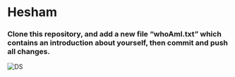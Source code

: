 # Hesham
### Clone this repository, and add a new file “whoAmI.txt” which contains an introduction about yourself, then commit and push all changes.
![DS](<img width="870" alt="Screen Shot 1444-06-17 at 9 20 35 AM" src="https://user-images.githubusercontent.com/89189772/211477266-d296e2d0-892c-4524-bc49-64db7bd9f515.png">)

